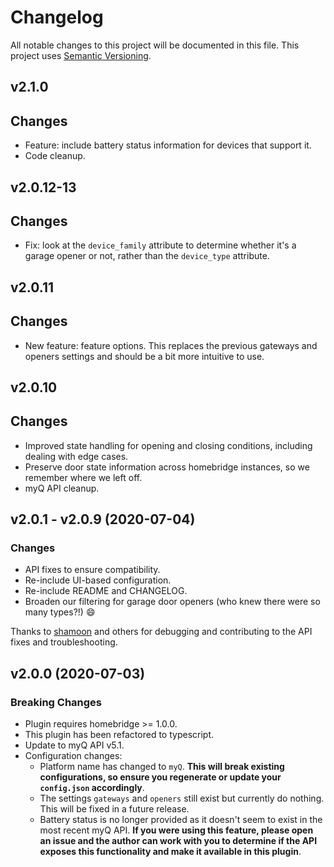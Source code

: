 # Changelog

All notable changes to this project will be documented in this file. This project uses [Semantic Versioning](https://semver.org/).

## v2.1.0
  ## Changes
  
  * Feature: include battery status information for devices that support it.
  * Code cleanup.

## v2.0.12-13
  ## Changes
  
  * Fix: look at the `device_family` attribute to determine whether it's a garage opener or not, rather than the `device_type` attribute.

## v2.0.11
  ## Changes
  
  * New feature: feature options. This replaces the previous gateways and openers settings and should be a bit more intuitive to use.
  
## v2.0.10
  ## Changes

  * Improved state handling for opening and closing conditions, including dealing with edge cases.
  * Preserve door state information across homebridge instances, so we remember where we left off.
  * myQ API cleanup.
  
## v2.0.1 - v2.0.9 (2020-07-04)

  ### Changes

  * API fixes to ensure compatibility.
  * Re-include UI-based configuration.
  * Re-include README and CHANGELOG.
  * Broaden our filtering for garage door openers (who knew there were so many types?!) :smile:

  Thanks to [shamoon](https://github.com/shamoon) and others for debugging and contributing to the API fixes and troubleshooting.


## v2.0.0 (2020-07-03)

  ### Breaking Changes

  * Plugin requires homebridge >= 1.0.0.
  * This plugin has been refactored to typescript.
  * Update to myQ API v5.1.
  * Configuration changes:
	* Platform name has changed to `myQ`. **This will break existing configurations, so ensure you regenerate or update your `config.json` accordingly**.
	* The settings `gateways` and `openers` still exist but currently do nothing. This will be fixed in a future release.
	* Battery status is no longer provided as it doesn't seem to exist in the most recent myQ API. **If you were using this feature, please open an issue and the author can work with you to determine if the API exposes this functionality and make it available in this plugin**.

